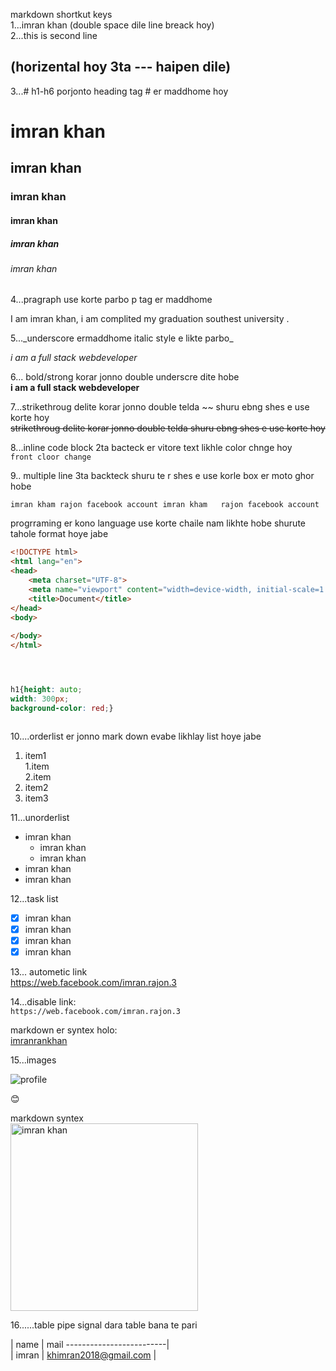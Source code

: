 <!-- markdown tutirial -->
markdown shortkut keys  
1...imran khan  (double space dile line breack hoy)  
2...this is second line

(horizental hoy 3ta --- haipen dile)
---

3...# h1-h6 porjonto heading tag # er maddhome hoy 

# imran khan 
## imran khan
### imran khan 
#### imran khan 
##### imran khan 
###### imran khan 
 
4...pragraph use korte parbo p tag er maddhome
<p> I am imran khan, i am complited my graduation southest university .</p>
5..._underscore ermaddhome italic style e likte parbo_

_i am a full stack webdeveloper_  

6... bold/strong korar jonno double underscre dite hobe   
__i am a full stack webdeveloper__  

7...strikethroug delite korar jonno double telda ~~ shuru ebng shes e use korte hoy  
~~strikethroug delite korar jonno double telda shuru ebng shes e use korte hoy~~  

8...inline code block 2ta bacteck er vitore text likhle color chnge hoy   
`front cloor change`  

9.. multiple line 3ta backteck shuru te r shes e use korle box er moto ghor hobe  


```
imran kham rajon facebook account imran kham   rajon facebook account

```  
progrraming er kono language use korte chaile nam likhte hobe shurute tahole format hoye jabe 

```html
<!DOCTYPE html>
<html lang="en">
<head>
    <meta charset="UTF-8">
    <meta name="viewport" content="width=device-width, initial-scale=1.0">
    <title>Document</title>
</head>
<body>
    
</body>
</html>

```  
```css



h1{height: auto;
width: 300px;
background-color: red;}



```
10....orderlist er jonno mark down evabe likhlay list hoye jabe   

1. item1  
     1.item  
     2.item
2. item2  
3. item3  

11...unorderlist  

- imran khan  
  - imran khan  
   - imran khan
- imran khan  
- imran khan  

12...task list
- [x] imran khan
- [x] imran khan
- [x] imran khan
- [x] imran khan

13... autometic link  
https://web.facebook.com/imran.rajon.3   

14...disable link:  
`https://web.facebook.com/imran.rajon.3`    

markdown er syntex holo:  
[imranrankhan](https://web.facebook.com/imran.rajon.3)

15...images  

![profile](./images/imran.jpg)   
<!-- 16...   -->

😊
 
markdown syntex  
<img src="./images/imran.jpg" width="300px;height=-100px;" title="imran khan"></img>
  

  16......table
  pipe signal dara table bana te pari

| name | mail -------------------------|  
| imran | khimran2018@gmail.com |  
